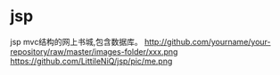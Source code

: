 # jsp
jsp mvc结构的网上书城,包含数据库。
http://github.com/yourname/your-repository/raw/master/images-folder/xxx.png
https://github.com/LittileNiQ/jsp/pic/me.png
